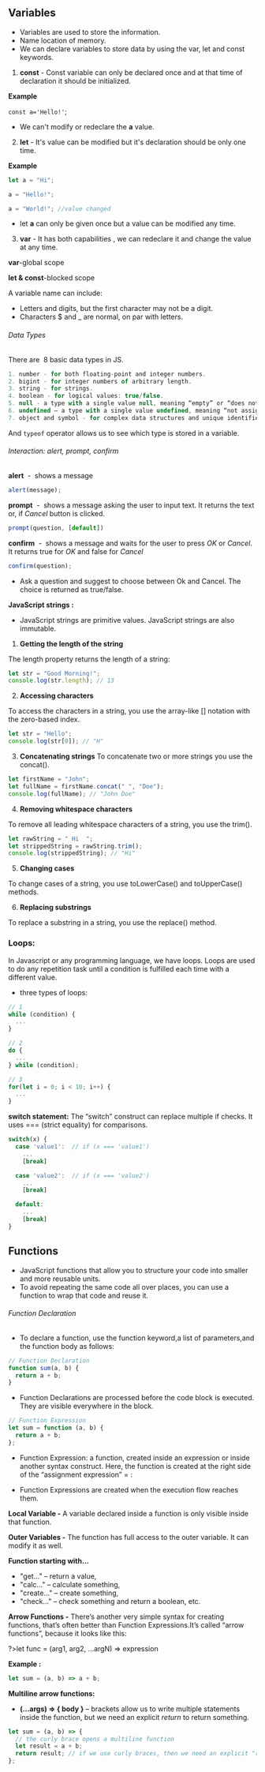 ## Variables

- Variables are used to store the information.
- Name location of memory.
- We can declare variables to store data by using the var, let and const keywords.

1. **const** \- Const variable can only be declared once and at that time of declaration it should be initialized\.

**Example**

`const a='Hello!'`;

- We can't modify or redeclare the **a** value.

2. **let** \- It's value can be modified but it's declaration should be only one time\.

**Example**

```javascript
let a = "Hi";

a = "Hello!";

a = "World!"; //value changed
```

- let **a** can only be given once but a value can be modified any time.

3. **var** \- It has both capabilities \, we can redeclare it and change the value at any time\.

**var**-global scope

**let & const**-blocked scope
<br>

A variable name can include:

- Letters and digits, but the first character may not be a digit.
- Characters \$ and \_ are normal, on par with letters.

###### Data Types

There are  8 basic data types in JS.

```javascript
1. number - for both floating-point and integer numbers.
2. bigint - for integer numbers of arbitrary length.
3. string - for strings.
4. boolean - for logical values: true/false.
5. null - a type with a single value null, meaning “empty” or “does not exist”.
6. undefined – a type with a single value undefined, meaning “not assigned”.
7. object and symbol - for complex data structures and unique identifiers.
```

And `typeof` operator allows us to see which type is stored in a variable.
<br>

###### Interaction: alert, prompt, confirm

**alert**  -  shows a message

```javascript
alert(message);
```

**prompt**  -  shows a message asking the user to input text. It returns the text or, if _Cancel_ button is clicked.

```javascript
prompt(question, [default])
```

**confirm**  -  shows a message and waits for the user to press _OK_ or _Cancel_. It returns true for _OK_ and false for _Cancel_

```javascript
confirm(question);
```

- Ask a question and suggest to choose between Ok and Cancel. The choice is returned as true/false.

**JavaScript strings :**

- JavaScript strings are primitive values. JavaScript strings are also immutable.

1. **Getting the length of the string**

The length property returns the length of a string:

```javascript
let str = "Good Morning!";
console.log(str.length); // 13
```

2. **Accessing characters**

To access the characters in a string, you use the array-like [] notation with the zero-based index.

```javascript
let str = "Hello";
console.log(str[0]); // "H"
```

3. **Concatenating strings**
   To concatenate two or more strings you use the concat().

```javascript
let firstName = "John";
let fullName = firstName.concat(" ", "Doe");
console.log(fullName); // "John Doe"
```

4. **Removing whitespace characters**

To remove all leading whitespace characters of a string, you use the trim().

```javascript
let rawString = " Hi  ";
let strippedString = rawString.trim();
console.log(strippedString); // "Hi"
```

5. **Changing cases**

To change cases of a string, you use toLowerCase() and toUpperCase() methods.

6. **Replacing substrings**

To replace a substring in a string, you use the replace() method.

### **Loops:**

In Javascript or any programming language, we have loops. Loops are used to do any repetition task until a condition is fulfilled each time with a different value.

- three types of loops:

```javascript
// 1
while (condition) {
  ...
}

// 2
do {
  ...
} while (condition);

// 3
for(let i = 0; i < 10; i++) {
  ...
}
```

**switch statement:** The “switch” construct can replace multiple if checks. It uses === (strict equality) for comparisons.

```javascript
switch(x) {
  case 'value1':  // if (x === 'value1')
    ...
    [break]

  case 'value2':  // if (x === 'value2')
    ...
    [break]

  default:
    ...
    [break]
}
```

## Functions

- JavaScript functions that allow you to structure your code into smaller and more reusable units.
- To avoid repeating the same code all over places, you can use a function to wrap that code and reuse it.

###### Function Declaration

- To declare a function, use the function keyword,a list of parameters,and the function body as follows:

```javascript
// Function Declaration
function sum(a, b) {
  return a + b;
}
```

- Function Declarations are processed before the code block is executed. They are visible everywhere in the block.

```javascript
// Function Expression
let sum = function (a, b) {
  return a + b;
};
```

- Function Expression: a function, created inside an expression or inside another syntax construct. Here, the function is created at the right side of the “assignment expression” = :

- Function Expressions are created when the execution flow reaches them.

**Local Variable -** A variable declared inside a function is only visible inside that function.

**Outer Variables -** The function has full access to the outer variable. It can modify it as well.

**Function starting with…**

- "get…" – return a value,
- "calc…" – calculate something,
- "create…" – create something,
- "check…" – check something and return a boolean, etc.

**Arrow Functions -** There’s another very simple syntax for creating functions, that’s often better than Function Expressions.It’s called “arrow functions”, because it looks like this:

?>let func = (arg1, arg2, ...argN) => expression

**Example :**

```javascript
let sum = (a, b) => a + b;
```

**Multiline arrow functions:**

- **(...args) => { body }** – brackets allow us to write multiple statements inside the function, but we need an explicit _return_ to return something.

```javascript
let sum = (a, b) => {
  // the curly brace opens a multiline function
  let result = a + b;
  return result; // if we use curly braces, then we need an explicit "return"
};
```
